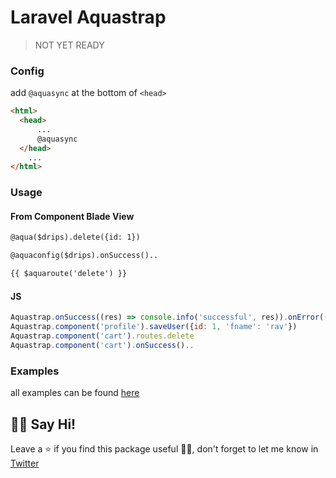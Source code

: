 # Laravel Aquastrap

> NOT YET READY

### Config
add `@aquasync` at the bottom of `<head>`
```html
<html>
  <head>
      ...
      @aquasync
  </head>
    ...
</html>
```

### Usage

#### From Component Blade View

```html
@aqua($drips).delete({id: 1})

@aquaconfig($drips).onSuccess()..

{{ $aquaroute('delete') }}
```

#### JS

```javascript
Aquastrap.onSuccess((res) => console.info('successful', res)).onError((err) => console.warn('something went wrong', err));
Aquastrap.component('profile').saveUser({id: 1, 'fname': 'rav'})
Aquastrap.component('cart').routes.delete
Aquastrap.component('cart').onSuccess()..
```

### Examples
all examples can be found [here](https://github.com/devsrv/aquastrap-example/blob/master/resources/views/components/article.blade.php)

## 👋🏼 Say Hi! 
Leave a ⭐ if you find this package useful 👍🏼,
don't forget to let me know in [Twitter](https://twitter.com/srvrksh)  

